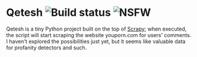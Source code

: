 # Qetesh ![Build status](https://travis-ci.org/neysofu/qetesh.svg?branch=master) ![NSFW](https://img.shields.io/badge/warning-NSFW-red.svg)
Qetesh is a tiny Python project built on the top of [Scrapy](http://scrapy.org); when executed, the script will start scraping the website youporn.com for users' comments. I haven't explored the possibilities just yet, but it seems like valuable data for profanity detectors and such.
